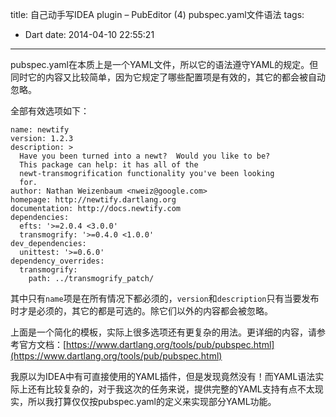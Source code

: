 title: 自己动手写IDEA plugin – PubEditor (4) pubspec.yaml文件语法
tags:
  - Dart
date: 2014-04-10 22:55:21
---

pubspec.yaml在本质上是一个YAML文件，所以它的语法遵守YAML的规定。但同时它的内容又比较简单，因为它规定了哪些配置项是有效的，其它的都会被自动忽略。

全部有效选项如下：

    name: newtify
    version: 1.2.3
    description: >
      Have you been turned into a newt?  Would you like to be?
      This package can help: it has all of the
      newt-transmogrification functionality you've been looking
      for.
    author: Nathan Weizenbaum <nweiz@google.com>
    homepage: http://newtify.dartlang.org
    documentation: http://docs.newtify.com
    dependencies:
      efts: '>=2.0.4 <3.0.0'
      transmogrify: '>=0.4.0 <1.0.0'
    dev_dependencies:
      unittest: '>=0.6.0'
    dependency_overrides:
      transmogrify:
        path: ../transmogrify_patch/

其中只有`name`项是在所有情况下都必须的，`version`和`description`只有当要发布时才是必须的，其它的都是可选的。除它们以外的内容都会被忽略。

上面是一个简化的模板，实际上很多选项还有更复杂的用法。更详细的内容，请参考官方文档：[https://www.dartlang.org/tools/pub/pubspec.html](https://www.dartlang.org/tools/pub/pubspec.html)

我原以为IDEA中有可直接使用的YAML插件，但是发现竟然没有！而YAML语法实际上还有比较复杂的，对于我这次的任务来说，提供完整的YAML支持有点不太现实，所以我打算仅仅按pubspec.yaml的定义来实现部分YAML功能。